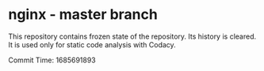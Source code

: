 # nginx - master branch

This repository contains frozen state of the repository.
Its history is cleared. It is used only for static code
analysis with Codacy.

Commit Time: 1685691893